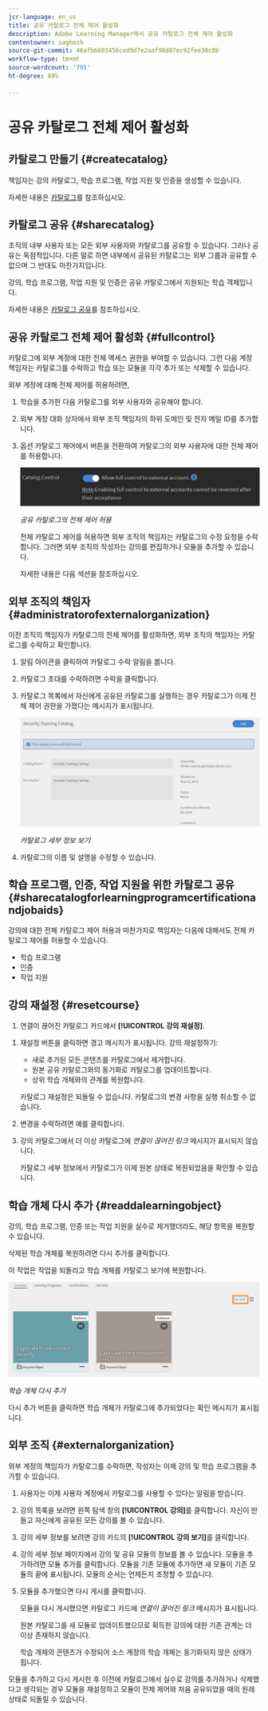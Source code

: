 ```yaml
---
jcr-language: en_us
title: 공유 카탈로그 전체 제어 활성화
description: Adobe Learning Manager에서 공유 카탈로그 전체 제어 활성화
contentowner: saghosh
source-git-commit: 46afb6603456ced9d7e2aaf98d07ec92fee30c0b
workflow-type: tm+mt
source-wordcount: '791'
ht-degree: 89%

---
```




# 공유 카탈로그 전체 제어 활성화

## 카탈로그 만들기 {#createcatalog}

책임자는 강의 카탈로그, 학습 프로그램, 작업 지원 및 인증을 생성할 수 있습니다.

자세한 내용은 [카탈로그](/help/migrated/administrators/feature-summary/catalogs.md)를 참조하십시오.

## 카탈로그 공유 {#sharecatalog}

조직의 내부 사용자 또는 모든 외부 사용자와 카탈로그를 공유할 수 있습니다. 그러나 공유는 독점적입니다. 다른 말로 하면 내부에서 공유된 카탈로그는 외부 그룹과 공유할 수 없으며 그 반대도 마찬가지입니다.

강의, 학습 프로그램, 작업 지원 및 인증은 공유 카탈로그에서 지원되는 학습 객체입니다.

자세한 내용은 [카탈로그 공유](/help/migrated/administrators/feature-summary/catalogs.md)를 참조하십시오.

## 공유 카탈로그 전체 제어 활성화 {#fullcontrol}

카탈로그에 외부 계정에 대한 전체 액세스 권한을 부여할 수 있습니다. 그런 다음 계정 책임자는 카탈로그를 수락하고 학습 또는 모듈을 각각 추가 또는 삭제할 수 있습니다.

외부 계정에 대해 전체 제어를 허용하려면,

1. 학습을 추가한 다음 카탈로그를 외부 사용자와 공유해야 합니다.
1. 외부 계정 대화 상자에서 외부 조직 책임자의 하위 도메인 및 전자 메일 ID를 추가합니다.
1. 옵션 카탈로그 제어에서 버튼을 전환하여 카탈로그의 외부 사용자에 대한 전체 제어를 허용합니다.

   ![](assets/catalog-control.png)

   *공유 카탈로그의 전체 제어 허용*

   전체 카탈로그 제어를 허용하면 외부 조직의 책임자는 카탈로그의 수정 요청을 수락합니다. 그러면 외부 조직의 작성자는 강의를 편집하거나 모듈을 추가할 수 있습니다.

   자세한 내용은 다음 섹션을 참조하십시오.

## 외부 조직의 책임자 {#administratorofexternalorganization}

이전 조직의 책임자가 카탈로그의 전체 제어를 활성화하면, 외부 조직의 책임자는 카탈로그를 수락하고 확인합니다.

1. 알림 아이콘을 클릭하여 카탈로그 수락 알림을 봅니다.

   <!--![](assets/notification-to-acceptcatalog.png)-->

1. 카탈로그 초대를 수락하려면 수락을 클릭합니다.
1. 카탈로그 목록에서 자신에게 공유된 카탈로그를 실행하는 경우 카탈로그가 이제 전체 제어 권한을 가졌다는 메시지가 표시됩니다.

   ![](assets/catalog-details.png)

   *카탈로그 세부 정보 보기*

1. 카탈로그의 이름 및 설명을 수정할 수 있습니다.

## 학습 프로그램, 인증, 작업 지원을 위한 카탈로그 공유 {#sharecatalogforlearningprogramcertificationandjobaids}

강의에 대한 전체 카탈로그 제어 허용과 마찬가지로 책임자는 다음에 대해서도 전체 카탈로그 제어를 허용할 수 있습니다.

* 학습 프로그램
* 인증
* 작업 지원

## 강의 재설정 {#resetcourse}

1. 연결이 끊어진 카탈로그 카드에서 **[!UICONTROL 강의 재설정]**.

<!-- ![](assets/reset-course.png)-->

1. 재설정 버튼을 클릭하면 경고 메시지가 표시됩니다. 강의 재설정하기:

   * 새로 추가된 모든 콘텐츠를 카탈로그에서 제거합니다.
   * 원본 공유 카탈로그와의 동기화로 카탈로그를 업데이트합니다.
   * 상위 학습 개체와의 관계를 복원합니다.

   카탈로그 재설정은 되돌릴 수 없습니다. 카탈로그의 변경 사항을 실행 취소할 수 없습니다.

1. 변경을 수락하려면 예를 클릭합니다.
1. 강의 카탈로그에서 더 이상 카탈로그에 *연결이 끊어진 링크* 메시지가 표시되지 않습니다.

   카탈로그 세부 정보에서 카탈로그가 이제 원본 상태로 복원되었음을 확인할 수 있습니다.

## 학습 개체 다시 추가 {#readdalearningobject}

강의, 학습 프로그램, 인증 또는 작업 지원을 실수로 제거했더라도, 해당 항목을 복원할 수 있습니다.

삭제된 학습 개체를 복원하려면 다시 추가를 클릭합니다.

이 작업은 작업을 되돌리고 학습 개체를 카탈로그 보기에 복원합니다.

![](assets/re-add-button.png)

*학습 개체 다시 추가*

다시 추가 버튼을 클릭하면 학습 개체가 카탈로그에 추가되었다는 확인 메시지가 표시됩니다.

## 외부 조직 {#externalorganization}

외부 계정의 책임자가 카탈로그를 수락하면, 작성자는 이제 강의 및 학습 프로그램을 추가할 수 있습니다.

1. 사용자는 이제 사용자 계정에서 카탈로그를 사용할 수 있다는 알림을 받습니다.
1. 강의 목록을 보려면 왼쪽 탐색 창의 **[!UICONTROL 강의]**&#x200B;를 클릭합니다. 자신이 만들고 자신에게 공유된 모든 강의를 볼 수 있습니다.
1. 강의 세부 정보를 보려면 강의 카드의 **[!UICONTROL 강의 보기]**&#x200B;를 클릭합니다.

   <!--![](assets/view-course.png)-->

1. 강의 세부 정보 페이지에서 강의 및 공유 모듈의 정보를 볼 수 있습니다. 모듈을 추가하려면 모듈 추가를 클릭합니다. 모듈을 기존 모듈에 추가하면 새 모듈이 기존 모듈의 끝에 표시됩니다. 모듈의 순서는 언제든지 조정할 수 있습니다.
1. 모듈을 추가했으면 다시 게시를 클릭합니다.

   모듈을 다시 게시했으면 카탈로그 카드에 *연결이 끊어진 링크* 메시지가 표시됩니다.

   원본 카탈로그를 새 모듈로 업데이트했으므로 획득한 강의에 대한 기존 관계는 더 이상 존재하지 않습니다.

   학습 개체의 콘텐츠가 수정되어 소스 계정의 학습 개체는 동기화되지 않은 상태가 됩니다.

   <!--![](assets/link-broken.png)-->

모듈을 추가하고 다시 게시한 후 이전에 카탈로그에서 실수로 강의를 추가하거나 삭제했다고 생각되는 경우 모듈을 재설정하고 모듈이 전체 제어와 처음 공유되었을 때의 원래 상태로 되돌릴 수 있습니다.
